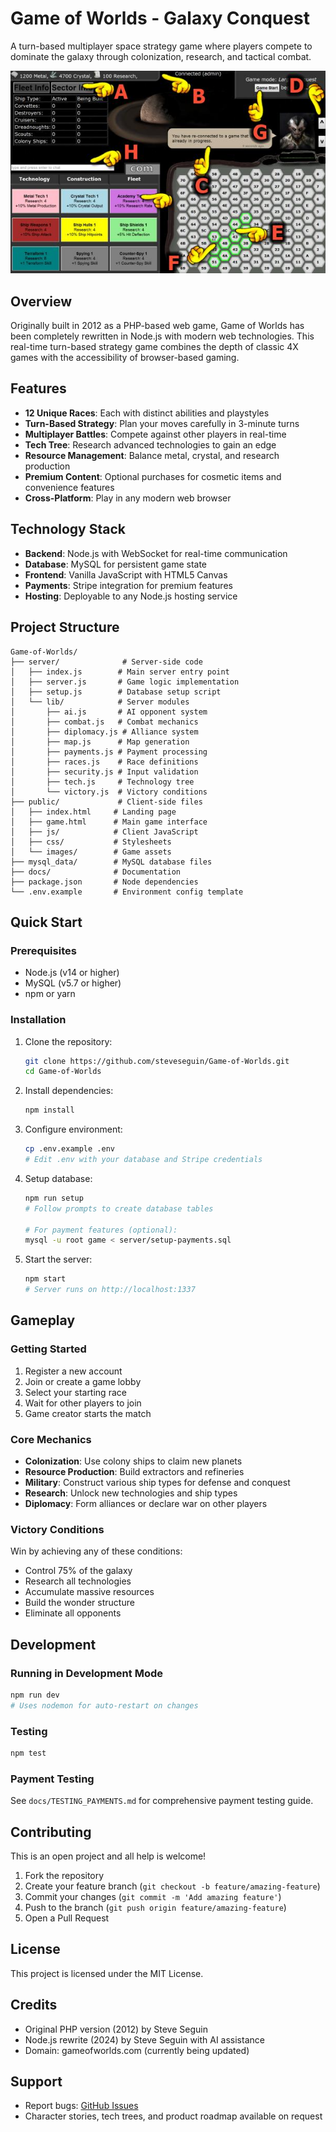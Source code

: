 # Game of Worlds - Galaxy Conquest

A turn-based multiplayer space strategy game where players compete to dominate the galaxy through colonization, research, and tactical combat.

![screenshot](https://github.com/steveseguin/Game-of-Worlds/blob/master/public/images/sample.jpg?raw=true)

## Overview

Originally built in 2012 as a PHP-based web game, Game of Worlds has been completely rewritten in Node.js with modern web technologies. This real-time turn-based strategy game combines the depth of classic 4X games with the accessibility of browser-based gaming.

## Features

- **12 Unique Races**: Each with distinct abilities and playstyles
- **Turn-Based Strategy**: Plan your moves carefully in 3-minute turns
- **Multiplayer Battles**: Compete against other players in real-time
- **Tech Tree**: Research advanced technologies to gain an edge
- **Resource Management**: Balance metal, crystal, and research production
- **Premium Content**: Optional purchases for cosmetic items and convenience features
- **Cross-Platform**: Play in any modern web browser

## Technology Stack

- **Backend**: Node.js with WebSocket for real-time communication
- **Database**: MySQL for persistent game state
- **Frontend**: Vanilla JavaScript with HTML5 Canvas
- **Payments**: Stripe integration for premium features
- **Hosting**: Deployable to any Node.js hosting service

## Project Structure

```
Game-of-Worlds/
├── server/              # Server-side code
│   ├── index.js        # Main server entry point
│   ├── server.js       # Game logic implementation
│   ├── setup.js        # Database setup script
│   └── lib/            # Server modules
│       ├── ai.js       # AI opponent system
│       ├── combat.js   # Combat mechanics
│       ├── diplomacy.js # Alliance system
│       ├── map.js      # Map generation
│       ├── payments.js # Payment processing
│       ├── races.js    # Race definitions
│       ├── security.js # Input validation
│       ├── tech.js     # Technology tree
│       └── victory.js  # Victory conditions
├── public/             # Client-side files
│   ├── index.html     # Landing page
│   ├── game.html      # Main game interface
│   ├── js/            # Client JavaScript
│   ├── css/           # Stylesheets
│   └── images/        # Game assets
├── mysql_data/        # MySQL database files
├── docs/              # Documentation
├── package.json       # Node dependencies
└── .env.example       # Environment config template
```

## Quick Start

### Prerequisites
- Node.js (v14 or higher)
- MySQL (v5.7 or higher)
- npm or yarn

### Installation

1. Clone the repository:
   ```bash
   git clone https://github.com/steveseguin/Game-of-Worlds.git
   cd Game-of-Worlds
   ```

2. Install dependencies:
   ```bash
   npm install
   ```

3. Configure environment:
   ```bash
   cp .env.example .env
   # Edit .env with your database and Stripe credentials
   ```

4. Setup database:
   ```bash
   npm run setup
   # Follow prompts to create database tables
   
   # For payment features (optional):
   mysql -u root game < server/setup-payments.sql
   ```

5. Start the server:
   ```bash
   npm start
   # Server runs on http://localhost:1337
   ```

## Gameplay

### Getting Started
1. Register a new account
2. Join or create a game lobby
3. Select your starting race
4. Wait for other players to join
5. Game creator starts the match

### Core Mechanics
- **Colonization**: Use colony ships to claim new planets
- **Resource Production**: Build extractors and refineries
- **Military**: Construct various ship types for defense and conquest
- **Research**: Unlock new technologies and ship types
- **Diplomacy**: Form alliances or declare war on other players

### Victory Conditions
Win by achieving any of these conditions:
- Control 75% of the galaxy
- Research all technologies
- Accumulate massive resources
- Build the wonder structure
- Eliminate all opponents

## Development

### Running in Development Mode
```bash
npm run dev
# Uses nodemon for auto-restart on changes
```

### Testing
```bash
npm test
```

### Payment Testing
See `docs/TESTING_PAYMENTS.md` for comprehensive payment testing guide.

## Contributing

This is an open project and all help is welcome! 

1. Fork the repository
2. Create your feature branch (`git checkout -b feature/amazing-feature`)
3. Commit your changes (`git commit -m 'Add amazing feature'`)
4. Push to the branch (`git push origin feature/amazing-feature`)
5. Open a Pull Request

## License

This project is licensed under the MIT License.

## Credits

- Original PHP version (2012) by Steve Seguin
- Node.js rewrite (2024) by Steve Seguin with AI assistance
- Domain: gameofworlds.com (currently being updated)

## Support

- Report bugs: [GitHub Issues](https://github.com/steveseguin/Game-of-Worlds/issues)
- Character stories, tech trees, and product roadmap available on request
